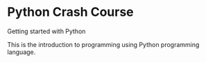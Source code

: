 # Python Crash Course
Getting started with Python

This is the introduction to programming using Python programming language.
